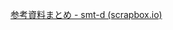 
[参考資料まとめ - smt-d (scrapbox.io)](https://scrapbox.io/smt-d/%E5%8F%82%E8%80%83%E8%B3%87%E6%96%99%E3%81%BE%E3%81%A8%E3%82%81)